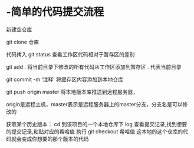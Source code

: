 # -简单的代码提交流程

新建空仓库

git clone  仓库

代码拷入
git status 查看工作区代码相对于暂存区的差别

git add . 将当前目录下修改的所有代码从工作区添加到暂存区 . 代表当前目录

git commit -m ‘注释’ 将缓存区内容添加到本地仓库

git push origin master 将本地版本库推送到远程服务器， 

origin是远程主机，master表示是远程服务器上的master分支，分支名是可以修改的



获取某个历史版本：
cd 到该项目的一个本地仓库下
log 查看提交记录,找到想要的提交记录,粘贴对应的希哈值
执行 git checkout 希哈值
这本地的这个仓库的代码就会变成你想要的那个版本的代码
